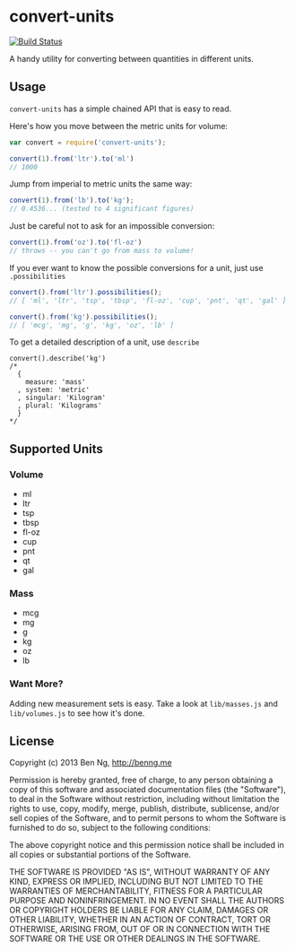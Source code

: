convert-units
=============

[![Build Status](https://travis-ci.org/ben-ng/convert-units.png)](https://travis-ci.org/ben-ng/convert-units)

A handy utility for converting between quantities in different units.

Usage
-----

`convert-units` has a simple chained API that is easy to read.

Here's how you move between the metric units for volume:

```js
var convert = require('convert-units');

convert(1).from('ltr').to('ml')
// 1000
```

Jump from imperial to metric units the same way:

```js
convert(1).from('lb').to('kg');
// 0.4536... (tested to 4 significant figures)
```

Just be careful not to ask for an impossible conversion:

```js
convert(1).from('oz').to('fl-oz')
// throws -- you can't go from mass to volume!
```

If you ever want to know the possible conversions for a unit, just use `.possibilities`

```js
convert().from('ltr').possibilities();
// [ 'ml', 'ltr', 'tsp', 'tbsp', 'fl-oz', 'cup', 'pnt', 'qt', 'gal' ]

convert().from('kg').possibilities();
// [ 'mcg', 'mg', 'g', 'kg', 'oz', 'lb' ]
```

To get a detailed description of a unit, use `describe`

```
convert().describe('kg')
/*
  {
    measure: 'mass'
  , system: 'metric'
  , singular: 'Kilogram'
  , plural: 'Kilograms'
  }
*/
```

Supported Units
---------------

### Volume

 * ml
 * ltr
 * tsp
 * tbsp
 * fl-oz
 * cup
 * pnt
 * qt
 * gal

### Mass

 * mcg
 * mg
 * g
 * kg
 * oz
 * lb

### Want More?

Adding new measurement sets is easy. Take a look at `lib/masses.js` and `lib/volumes.js` to see how it's done.

License
-------
Copyright (c) 2013 Ben Ng, http://benng.me

Permission is hereby granted, free of charge, to any person
obtaining a copy of this software and associated documentation
files (the "Software"), to deal in the Software without
restriction, including without limitation the rights to use,
copy, modify, merge, publish, distribute, sublicense, and/or sell
copies of the Software, and to permit persons to whom the
Software is furnished to do so, subject to the following
conditions:

The above copyright notice and this permission notice shall be
included in all copies or substantial portions of the Software.

THE SOFTWARE IS PROVIDED "AS IS", WITHOUT WARRANTY OF ANY KIND,
EXPRESS OR IMPLIED, INCLUDING BUT NOT LIMITED TO THE WARRANTIES
OF MERCHANTABILITY, FITNESS FOR A PARTICULAR PURPOSE AND
NONINFRINGEMENT. IN NO EVENT SHALL THE AUTHORS OR COPYRIGHT
HOLDERS BE LIABLE FOR ANY CLAIM, DAMAGES OR OTHER LIABILITY,
WHETHER IN AN ACTION OF CONTRACT, TORT OR OTHERWISE, ARISING
FROM, OUT OF OR IN CONNECTION WITH THE SOFTWARE OR THE USE OR
OTHER DEALINGS IN THE SOFTWARE.
